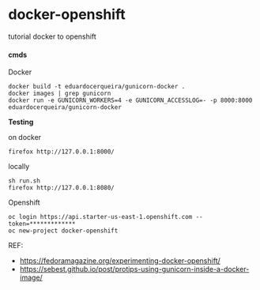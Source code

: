 # docker-openshift

tutorial docker to openshift

#### cmds

Docker
```
docker build -t eduardocerqueira/gunicorn-docker .
docker images | grep gunicorn
docker run -e GUNICORN_WORKERS=4 -e GUNICORN_ACCESSLOG=- -p 8000:8000 eduardocerqueira/gunicorn-docker
```

**Testing**

on docker
```
firefox http://127.0.0.1:8000/
```

locally
```
sh run.sh
firefox http://127.0.0.1:8080/
```

Openshift
```
oc login https://api.starter-us-east-1.openshift.com --token=*************
oc new-project docker-openshift

```


REF: 

* https://fedoramagazine.org/experimenting-docker-openshift/
* https://sebest.github.io/post/protips-using-gunicorn-inside-a-docker-image/
